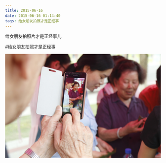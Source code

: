 ```yaml
---
title: 2015-06-16
date: 2015-06-16 01:14:40
tags: 给女朋友拍照才是正经事
---
```


<p>给女朋友拍照片才是正经事儿</p>

#给女朋友拍照才是正经事

![](/assets/images/2015/06/0a83b4d06adafbc32aa95d7f08ac5f7c.jpg)
